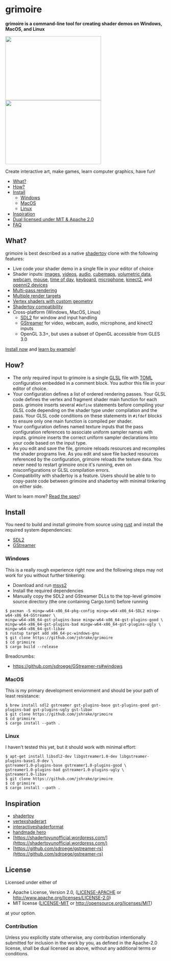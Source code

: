 # grimoire
**grimoire is a command-line tool for creating shader demos on Windows, MacOS, and Linux**

<img src="https://thumbs.gfycat.com/CriminalEnergeticBird-size_restricted.gif" width="300" height="200" /><img src="https://thumbs.gfycat.com/LikableJoyfulAsianelephant-size_restricted.gif" width="300" height="200" />

Create interactive art, make games, learn computer graphics, have fun!

- [What?](#what)
- [How?](#how)
- [Install](#install)
    - [Windows](#windows)
    - [MacOS](#macos)
    - [Linux](#linux)
- [Inspiration](#inspiration)
- [Dual licensed under MIT & Apache 2.0](#license)
- [FAQ](./FAQ.md)

## What?

grimoire is best described as a native [shadertoy](https://www.shadertoy.com/) clone with the following features:

- Live code your shader demo in a single file in your editor of choice
- Shader inputs: [images](https://github.com/jshrake/grimoire-examples/blob/master/image.glsl), [videos](https://github.com/jshrake/grimoire-examples/blob/master/video.glsl), [audio](https://github.com/jshrake/grimoire-examples/blob/master/audio.glsl), [cubemaps](https://github.com/jshrake/grimoire-examples/blob/master/cubemap.glsl), [volumetric data](https://github.com/jshrake/grimoire-examples/blob/master/volume.glsl), [webcam](https://github.com/jshrake/grimoire-examples/blob/master/webcam.glsl), [mouse](https://github.com/jshrake/grimoire-examples/blob/master/shadertoy-mouse.glsl), [time of day](https://github.com/jshrake/grimoire-examples/blob/master/shadertoy-time.glsl), [keyboard](https://github.com/jshrake/grimoire-examples/blob/master/shadertoy-keyboard-debug.glsl), [microphone](https://github.com/jshrake/grimoire-examples/blob/master/microphone.glsl), [kinect2](https://github.com/jshrake/grimoire-examples/blob/master/kinect2.glsl), and [openni2 devices](https://github.com/jshrake/grimoire-examples/blob/master/openni2.glsl)
- [Multi-pass rendering](https://github.com/jshrake/grimoire-examples/blob/master/multi-pass-feedback.glsl)
- [Multiple render targets](https://github.com/jshrake/grimoire-examples/blob/master/multiple-render-targets.glsl)
- [Vertex shaders with custom geometry](https://github.com/jshrake/grimoire-examples/blob/master/vsa-twisted-torus.glsl)
- [Shadertoy compatibility](https://github.com/jshrake/grimoire-examples/blob/master/shadertoy-new.glsl)
- Cross-platform (Windows, MacOS, Linux)
    * [SDL2](https://www.libsdl.org/index.php) for window and input handling
    * [GStreamer](https://GStreamer.freedesktop.org/) for video, webcam, audio, microphone, and kinect2 inputs
    * OpenGL 3.3+, but uses a subset of OpenGL accessible from GLES 3.0

[Install now](#install) and [learn by example](https://github.com/jshrake/grimoire-examples)!

## How?

- The only required input to grimoire is a single [GLSL](https://en.wikipedia.org/wiki/OpenGL_Shading_Language) file with [TOML](https://github.com/toml-lang/toml) configuration embedded in a comment block. You author this file in your editor of choice.
- Your configuration defines a list of ordered rendering passes. Your GLSL code defines the vertex and fragment shader main function for each pass. grimoire inserts several `#define` statements before compiling your GLSL code depending on the shader type under compilation and the pass. Your GLSL code conditions on these statements in `#ifdef` blocks to ensure only one main function is compiled per shader.
- Your configuration defines named texture inputs that the pass configuration references to associate uniform sampler names with inputs. grimoire inserts the correct uniform sampler declarations into your code based on the input type.
- As you edit and save the file, grimoire reloads resources and recompiles the shader programs live. As you edit and save file backed resources referenced by the configuration, grimoire reloads the texture data. You never need to restart grimoire once it's running, even on misconfigurations or GLSL compilation errors.
- Compatibility with shadertoy is a feature. Users should be able to to copy-paste code between grimoire and shadertoy with minimal tinkering on either side.

Want to learn more? [Read the spec](SPEC.md)!

## Install

You need to build and install grimoire from source using [rust](https://www.rust-lang.org/en-US/install.html) and install the required system dependencies:

- [SDL2](https://wiki.libsdl.org/Installation)
- [GStreamer](https://GStreamer.freedesktop.org/documentation/installing/index.html)

### Windows

This is a really rough experience right now and the following steps may not work for you without further tinkering:

- Download and run [msys2](https://www.msys2.org/)
- Install the required dependencies
- Manually copy the SDL2 and GStreamer DLLs to the top-level grimoire source directory (the one containing Cargo.toml) before running

```console
$ pacman -S mingw-w64-x86_64-pkg-config mingw-w64-x86_64-SDL2 mingw-w64-x86_64-GStreamer \
mingw-w64-x86_64-gst-plugins-base mingw-w64-x86_64-gst-plugins-good \
mingw-w64-x86_64-gst-plugins-bad mingw-w64-x86_64-gst-plugins-ugly \
mingw-w64-x86_64-gst-libav
$ rustup target add x86_64-pc-windows-gnu
$ git clone https://github.com/jshrake/grimoire
$ cd grimoire
$ cargo build --release
```

Breadcrumbs:
- https://github.com/sdroege/GStreamer-rs#windows

### MacOS

This is my primary development enviornment and should be your path of least resistance:

```console
$ brew install sdl2 gstreamer gst-plugins-base gst-plugins-good gst-plugins-bad gst-plugins-ugly gst-libav
$ git clone https://github.com/jshrake/grimoire
$ cd grimoire
$ cargo install --path .
```

### Linux

I haven't tested this yet, but it should work with minimal effort:

```console
$ apt-get install libsdl2-dev libgstreamer1.0-dev libgstreamer-plugins-base1.0-dev \
gstreamer1.0-plugins-base gstreamer1.0-plugins-good \
gstreamer1.0-plugins-bad gstreamer1.0-plugins-ugly \
gstreamer1.0-libav
$ git clone https://github.com/jshrake/grimoire
$ cd grimoire
$ cargo install --path .
```

## Inspiration

- [shadertoy](https://www.shadertoy.com)
- [vertexshaderart](https://www.vertexshaderart.com)
- [interactiveshaderformat](https://www.interactiveshaderformat.com/)
- [handmade hero](https://handmadehero.org/)
- [https://shadertoyunofficial.wordpress.com/](https://shadertoyunofficial.wordpress.com/)
- [https://github.com/sdroege/gstreamer-rs](https://github.com/sdroege/gstreamer-rs)

## License

Licensed under either of

 * Apache License, Version 2.0, ([LICENSE-APACHE](LICENSE-APACHE) or http://www.apache.org/licenses/LICENSE-2.0)
 * MIT license ([LICENSE-MIT](LICENSE-MIT) or http://opensource.org/licenses/MIT)

at your option.

### Contribution

Unless you explicitly state otherwise, any contribution intentionally submitted
for inclusion in the work by you, as defined in the Apache-2.0 license, shall be dual licensed as above, without any additional terms or conditions.
